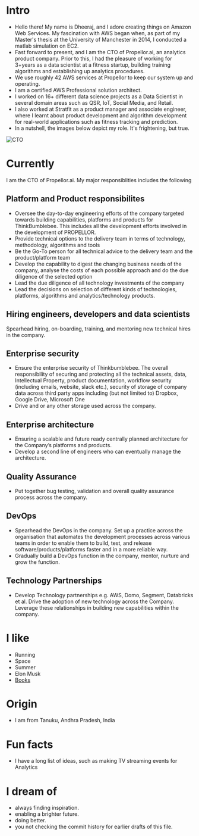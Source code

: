 
# Intro

- Hello there! My name is Dheeraj, and I adore creating things on Amazon Web Services. My fascination with
AWS began when, as part of my Master's thesis at the University of Manchester in 2014, I conducted a matlab simulation on EC2.
- Fast forward to present, and I am the CTO of Propellor.ai, an analytics product company.
Prior to this, I had the pleasure of working for 3+years as a data scientist at a fitness startup,
building training algorithms and establishing up analytics procedures.
- We use roughly 42 AWS services at Propellor to keep our system up and operating.
- I am a certified AWS Professional solution architect.
- I worked on 16+ different data science projects as a Data Scientist in several domain areas such as QSR, IoT, Social Media, and Retail.
- I also worked at Stratfit as a product manager and associate engineer,
where I learnt about product development and algorithm development for real-world applications such as fitness tracking and prediction.
- In a nutshell, the images below depict my role. It's frightening, but true.

![CTO](https://s3.ap-south-1.amazonaws.com/public.dheerajinampudi.com/CTO_role-min.jpg)

# Currently

I am the CTO of Propellor.ai. My major responsiblities includes the following

## Platform and Product responsibilites

- Oversee the day-to-day engineering efforts of the company targeted towards
building capabilities, platforms and products for ThinkBumblebee.
This includes all the development efforts involved in the development of PROPELLOR.
- Provide technical options to the delivery team in terms of technology, methodology,
algorithms and tools
- Be the Go-To person for all technical advice to the delivery team and the
product/platform team
- Develop the capability to digest the changing business needs of the company,
analyse the costs of each possible approach and do the due diligence of the selected
option
- Lead the due diligence of all technology investments of the company
- Lead the decisions on selection of different kinds of technologies, platforms,
algorithms and analytics/technology products.

## Hiring engineers, developers and data scientists

Spearhead hiring, on-boarding, training, and mentoring new technical hires in the company.

## Enterprise security

- Ensure the enterprise security of Thinkbumblebee. The overall responsibility of securing and
protecting all the technical assets, data, Intellectual Property, product documentation,
workflow security (including emails, website, slack etc.), security of storage of company data
across third party apps including (but not limited to) Dropbox, Google Drive, Microsoft One
- Drive and or any other storage used across the company.

## Enterprise architecture

- Ensuring a scalable and future ready centrally planned architecture for the Company’s
platforms and products.
- Develop a second line of engineers who can eventually manage the architecture.

## Quality Assurance

- Put together bug testing, validation and overall quality assurance process across the
company.

## DevOps

- Spearhead the DevOps in the company. Set up a practice across the organisation that
automates the development processes across various teams in order to enable them to
build, test, and release software/products/platforms faster and in a more reliable way.
- Gradually build a DevOps function in the company, mentor, nurture and grow the function.

## Technology Partnerships

- Develop Technology partnerships e.g. AWS, Domo, Segment, Databricks et al. Drive the
adoption of new technology across the Company. Leverage these relationships in building
new capabilities within the company.

# I like

- Running
- Space
- Summer
- Elon Musk
- [Books](https://www.goodreads.com/dheerajinampudi)

# Origin

- I am from Tanuku, Andhra Pradesh, India

# Fun facts

- I have a long list of ideas, such as making TV streaming events for Analytics

# I dream of

- always finding inspiration.
- enabling a brighter future.
- doing better.
- you not checking the commit history for earlier drafts of this file.
